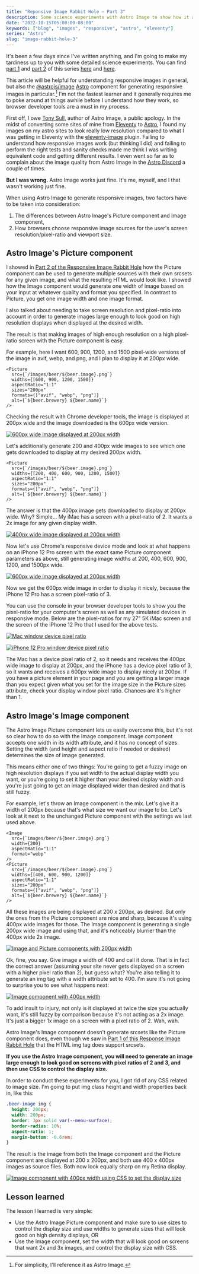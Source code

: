 ```yaml
---
title: "Reponsive Image Rabbit Hole – Part 3"
description: Some science experiments with Astro Image to show how it and responsive images in general work.
date: "2022-10-15T05:00:00-08:00"
keywords: ["blog", "images", "responsive", "astro", "eleventy"]
series: "Astro"
slug: "image-rabbit-hole-3"
---
```


It's been a few days since I've written anything, and I'm going to make my tardiness up to you with some detailed science experiments. You can find [part 1](https://scottwillsey.com/image-rabbit-hole-1/) and [part 2](https://scottwillsey.com/image-rabbit-hole-2/) of this series [here](https://scottwillsey.com/image-rabbit-hole-1/) and [here](https://scottwillsey.com/image-rabbit-hole-2/).

This article will be helpful for understanding responsive images in general, but also the [@astrojs/image](https://www.npmjs.com/package/@astrojs/image) [Astro](https://astro.build) component for generating responsive images in particular.[^1] I'm not the fastest learner and it generally requires me to poke around at things awhile before I understand how they work, so browser developer tools are a must in my process.

First off, I owe [Tony Sull](https://twitter.com/tonysull_co?s=21&t=Ibi4YXw9kwwLY5ExPYmJ-Q), author of Astro Image, a public apology. In the midst of converting some sites of mine from [Eleventy](https://www.11ty.dev) to [Astro](https://astro.build), I found my images on my astro sites to look really low resolution compared to what I was getting in Eleventy with the [eleventy-image](https://www.11ty.dev/docs/plugins/image/) plugin. Failing to understand how responsive images work (but thinking I did) and failing to perform the right tests and sanity checks made me think I was writing equivalent code and getting different results. I even went so far as to complain about the image quality from Astro Image in the [Astro Discord](https://astro.build/chat) a couple of times.

**But I was wrong.** Astro Image works just fine. It's me, myself, and I that wasn't working just fine.

When using Astro Image to generate responsive images, two factors have to be taken into consideration:

1. The differences between Astro Image's Picture component and Image component,
2. How browsers choose responsive image sources for the user's screen resolution/pixel-ratio and viewport size.

## Astro Image's Picture component

I showed in [Part 2 of the Responsive Image Rabbit Hole](https://scottwillsey.com/image-rabbit-hole-2/) how the Picture component can be used to generate multiple sources with their own srcsets for any given image, and what the resulting HTML would look like. I showed how the Image component would generate one width of image based on your input at whatever quality and format you specified. In contrast to Picture, you get one image width and one image format.

I also talked about needing to take screen resolution and pixel-ratio into account in order to generate images large enough to look good on high resolution displays when displayed at the desired width.

The result is that making images of high enough resolution on a high pixel-ratio screen with the Picture component is easy.

For example, here I want 600, 900, 1200, and 1500 pixel-wide versions of the image in avif, webp, and png, and I plan to display it at 200px wide.

```astro
<Picture
  src={`/images/beer/${beer.image}.png`}
  widths={[600, 900, 1200, 1500]}
  aspectRatio="1:1"
  sizes="200px"
  formats={["avif", "webp", "png"]}
  alt={`${beer.brewery} ${beer.name}`}
/>
```

Checking the result with Chrome developer tools, the image is displayed at 200px wide and the image downloaded is the 600px wide version.

[![600px wide image displayed at 200px width](../../assets/images/posts/NormalView-200px-400px-2FA1BD80-9E3E-406B-B3AF-3E8796E7DEE8.png)](/images/posts/NormalView-200px-400px-2FA1BD80-9E3E-406B-B3AF-3E8796E7DEE8.jpg)

Let's additionally generate 200 and 400px wide images to see which one gets downloaded to display at my desired 200px width.

```astro
<Picture
  src={`/images/beer/${beer.image}.png`}
  widths={[200, 400, 600, 900, 1200, 1500]}
  aspectRatio="1:1"
  sizes="200px"
  formats={["avif", "webp", "png"]}
  alt={`${beer.brewery} ${beer.name}`}
/>
```

The answer is that the 400px image gets downloaded to display at 200px wide. Why? Simple... My iMac has a screen with a pixel-ratio of 2. It wants a 2x image for any given display width.

[![400px wide image displayed at 200px width](../../assets/images/posts/200px-400px-2FA1BD80-9E3E-406B-B3AF-3E8796E7DEE8.png)](/images/posts/200px-400px-2FA1BD80-9E3E-406B-B3AF-3E8796E7DEE8.jpg)

Now let's use Chrome's responsive device mode and look at what happens on an iPhone 12 Pro screen with the exact same Picture component parameters as above, still generating image widths at 200, 400, 600, 900, 1200, and 1500px wide.

[![600px wide image displayed at 200px width](../../assets/images/posts/200px-600px-2FA1BD80-9E3E-406B-B3AF-3E8796E7DEE8.png)](/images/posts/200px-600px-2FA1BD80-9E3E-406B-B3AF-3E8796E7DEE8.jpg)

Now we get the 600px wide image in order to display it nicely, because the iPhone 12 Pro has a screen pixel-ratio of 3.

You can use the console in your browser developer tools to show you the pixel-ratio for your computer's screen as well as any simulated devices in responsive mode. Below are the pixel-ratios for my 27" 5K iMac screen and the screen of the iPhone 12 Pro that I used for the above tests.

[![Mac window device pixel ratio](../../assets/images/posts/DevicePixelRatioMac-2FA1BD80-9E3E-406B-B3AF-3E8796E7DEE8.png)](/images/posts/DevicePixelRatioMac-2FA1BD80-9E3E-406B-B3AF-3E8796E7DEE8.jpg)

[![iPhone 12 Pro window device pixel ratio](../../assets/images/posts/DevicePixelRatioiPhone-2FA1BD80-9E3E-406B-B3AF-3E8796E7DEE8.png)](/images/posts/DevicePixelRatioiPhone-2FA1BD80-9E3E-406B-B3AF-3E8796E7DEE8.jpg)

The Mac has a device pixel ratio of 2, so it needs and receives the 400px wide image to display at 200px, and the iPhone has a device pixel ratio of 3, so it wants and receives a 600px wide image to display nicely at 200px. If you have a picture element in your page and you are getting a larger image than you expect given what you set for the image size in the Picture sizes attribute, check your display window pixel ratio. Chances are it's higher than 1.

## Astro Image's Image component

The Astro Image Picture component lets us easily overcome this, but it's not so clear how to do so with the Image component. Image component accepts one width in its width attribute, and it has no concept of sizes. Setting the width (and height and aspect ratio if needed or desired) determines the size of image generated.

This means either one of two things: You're going to get a fuzzy image on high resolution displays if you set width to the actual display width you want, or you're going to set it higher than your desired display width and you're just going to get an image displayed wider than desired and that is still fuzzy.

For example, let's throw an Image component in the mix. Let's give it a width of 200px because that's what size we want our image to be. Let's look at it next to the unchanged Picture component with the settings we last used above.

```astro
<Image
  src={`images/beer/${beer.image}.png`}
  width={200}
  aspectRatio="1:1"
  format="webp"
/>
<Picture
  src={`/images/beer/${beer.image}.png`}
  widths={[400, 600, 900, 1200]}
  aspectRatio="1:1"
  sizes="200px"
  formats={["avif", "webp", "png"]}
  alt={`${beer.brewery} ${beer.name}`}
/>
```

All these images are being displayed at 200 x 200px, as desired. But only the ones from the Picture component are nice and sharp, because it's using 400px wide images for those. The Image component is generating a single 200px wide image and using that, and it's noticeably blurrier than the 400px wide 2x image.

[![Image and Picture components with 200px width](../../assets/images/posts/Image-200px-400px-2FA1BD80-9E3E-406B-B3AF-3E8796E7DEE8.png)](/images/posts/Image-200px-400px-2FA1BD80-9E3E-406B-B3AF-3E8796E7DEE8.jpg)

Ok, fine, you say. Give image a width of 400 and call it done. That is in fact the correct answer (assuming your site never gets displayed on a screen with a higher pixel ratio than 2), but guess what? You're also telling it to generate an img tag with a width attribute set to 400. I'm sure it's not going to surprise you to see what happens next:

[![Image component with 400px width](../../assets/images/posts/Image-400px-400px-2FA1BD80-9E3E-406B-B3AF-3E8796E7DEE8.png)](/images/posts/Image-400px-400px-2FA1BD80-9E3E-406B-B3AF-3E8796E7DEE8.jpg)

To add insult to injury, not only is it displayed at twice the size you actually want, it's still fuzzy by comparison because it's not acting as a 2x image. It's just a bigger 1x image on a screen with a pixel ratio of 2. Wah, wah.

Astro Image's Image component doesn't generate srcsets like the Picture component does, even though we saw in [Part 1 of this Response Image Rabbit Hole](https://scottwillsey.com/image-rabbit-hole-1/) that the HTML img tag does support srcsets.

**If you use the Astro Image component, you will need to generate an image large enough to look good on screens with pixel ratios of 2 and 3, and then use CSS to control the display size.**

In order to conduct these experiments for you, I got rid of any CSS related to image size. I'm going to put img class height and width properties back in, like this:

```css
.beer-image img {
  height: 200px;
  width: 200px;
  border: 3px solid var(--menu-surface);
  border-radius: 10%;
  aspect-ratio: 1;
  margin-bottom: -0.6rem;
}
```

The result is the image from both the Image component and the Picture component are displayed at 200 x 200px, and both use 400 x 400px images as source files. Both now look equally sharp on my Retina display.

[![Image component with 400px width using CSS to set the display size](../../assets/images/posts/Image-all-400-2FA1BD80-9E3E-406B-B3AF-3E8796E7DEE8.png)](/images/posts/Image-all-400-2FA1BD80-9E3E-406B-B3AF-3E8796E7DEE8.jpg)

## Lesson learned

The lesson I learned is very simple:

- Use the Astro Image Picture component and make sure to use sizes to control the display size and use widths to generate sizes that will look good on high density displays, OR
- Use the Image component, set the width that will look good on screens that want 2x and 3x images, and control the display size with CSS.

[^1]: For simplicity, I'll reference it as Astro Image.
